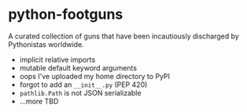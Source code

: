 # python-footguns

A curated collection of guns that have been incautiously discharged by Pythonistas worldwide.

- implicit relative imports
- mutable default keyword arguments
- oops I've uploaded my home directory to PyPI
- forgot to add an `__init__.py` (PEP 420)
- `pathlib.Path` is not JSON serializable
- ...more TBD
